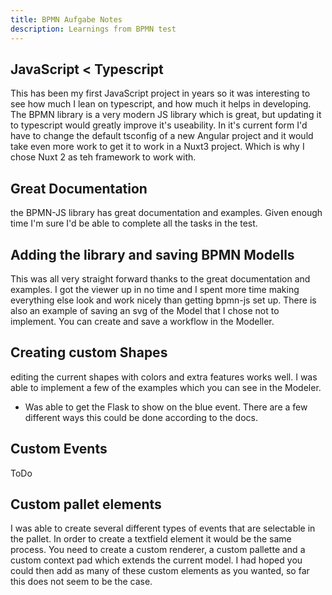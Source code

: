 ```yaml
---
title: BPMN Aufgabe Notes
description: Learnings from BPMN test
---
```


## JavaScript < Typescript

This has been my first JavaScript project in years so it was interesting to see how much I lean on typescript, and how much it helps in developing. The BPMN library is a very modern JS library which is great, but updating it to typescript would greatly improve it's useability. In it's current form I'd have to change the default tsconfig of a new Angular project and it would take even more work to get it to work in a Nuxt3 project. Which is why I chose Nuxt 2 as teh framework to work with.

## Great Documentation

the BPMN-JS library has great documentation and examples. Given enough time I'm sure I'd be able to complete all the tasks in the test.

## Adding the library and saving BPMN Modells

This was all very straight forward thanks to the great documentation and examples. I got the viewer up in no time and I spent more time making everything else look and work nicely than getting bpmn-js set up. There is also an example of saving an svg of the Model that I chose not to implement. You can create and save a workflow in the Modeller.

## Creating custom Shapes

editing the current shapes with colors and extra features works well. I was able to implement a few of the examples which you can see in the Modeler.

- Was able to get the Flask to show on the blue event. There are a few different ways this could be done according to the docs.

## Custom Events

ToDo

## Custom pallet elements

I was able to create several different types of events that are selectable in the pallet. In order to create a textfield element it would be the same process. You need to create a custom renderer, a custom pallette and a custom context pad which extends the current model. I had hoped you could then add as many of these custom elements as you wanted, so far this does not seem to be the case.

